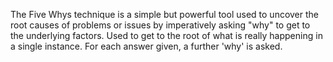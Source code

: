 The Five Whys technique is a simple but powerful tool used to uncover the root causes of problems or issues by imperatively asking "why" to get to the underlying factors. Used to get to the root of what is really happening in a single instance. For each answer given, a further 'why' is asked.